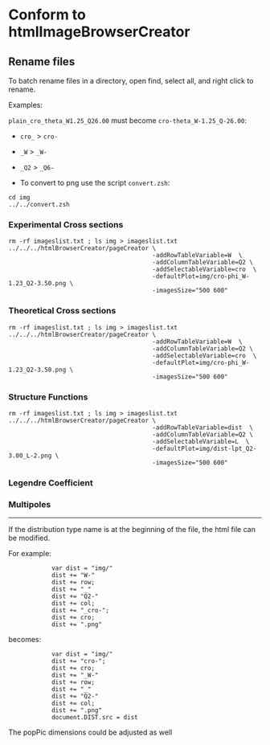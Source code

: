 
# Conform to htmlImageBrowserCreator


## Rename files


To batch rename files in a directory, open find, select all, and right click to rename.

Examples:

`plain_cro_theta_W1.25_Q26.00` must become `cro-theta_W-1.25_Q-26.00`:

- `cro_` > `cro-` 
- `_W` > `_W-`
- `_Q2` > `_Q6-`


- To convert to png use the script `convert.zsh`:

```
cd img
../../convert.zsh
```


### Experimental Cross sections

```
rm -rf imageslist.txt ; ls img > imageslist.txt
../../../htmlBrowserCreator/pageCreator \
                                        -addRowTableVariable=W  \
                                        -addColumnTableVariable=Q2 \
                                        -addSelectableVariable=cro  \
                                        -defaultPlot=img/cro-phi_W-1.23_Q2-3.50.png \
                                        -imagesSize="500 600"
```




### Theoretical Cross sections

```
rm -rf imageslist.txt ; ls img > imageslist.txt
../../../htmlBrowserCreator/pageCreator \
                                        -addRowTableVariable=W  \
                                        -addColumnTableVariable=Q2 \
                                        -addSelectableVariable=cro  \
                                        -defaultPlot=img/cro-phi_W-1.23_Q2-3.50.png \
                                        -imagesSize="500 600"
```


### Structure Functions
```
rm -rf imageslist.txt ; ls img > imageslist.txt
../../../htmlBrowserCreator/pageCreator \
                                        -addRowTableVariable=dist  \
                                        -addColumnTableVariable=Q2 \
                                        -addSelectableVariable=L  \
                                        -defaultPlot=img/dist-lpt_Q2-3.00_L-2.png \
                                        -imagesSize="500 600"
```

### Legendre Coefficient


### Multipoles




---

If the distribution type name is at the beginning of the file, the html file can be modified.



For example:

			    var dist = "img/"
			    dist += "W-"
			    dist += row;
			    dist += "_"
			    dist += "Q2-"
			    dist += col;
			    dist += "_cro-";
			    dist += cro;
			    dist += ".png"

becomes:

			    var dist = "img/"
			    dist += "cro-";
			    dist += cro;
			    dist += "_W-"
			    dist += row;
			    dist += "_"
			    dist += "Q2-"
			    dist += col;
			    dist += ".png"
			    document.DIST.src = dist

The popPic dimensions could be adjusted as well 